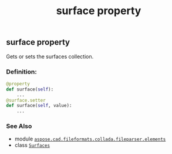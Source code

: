 ﻿---
title: surface property
second_title: Aspose.CAD for Python via .NET API References
description: 
type: docs
weight: 40
url: /python-net/aspose.cad.fileformats.collada.fileparser.elements/surfaces/surface/
is_root: false
---

## surface property


Gets or sets the surfaces collection.
### Definition:
```python
@property
def surface(self):
    ...
@surface.setter
def surface(self, value):
    ...
```

### See Also
* module [`aspose.cad.fileformats.collada.fileparser.elements`](../../)
* class [`Surfaces`](/cad/python-net/aspose.cad.fileformats.collada.fileparser.elements/surfaces)
